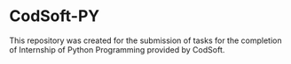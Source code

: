 # CodSoft-PY
This repository was created for the submission of tasks for the completion of Internship of Python Programming provided by CodSoft.
